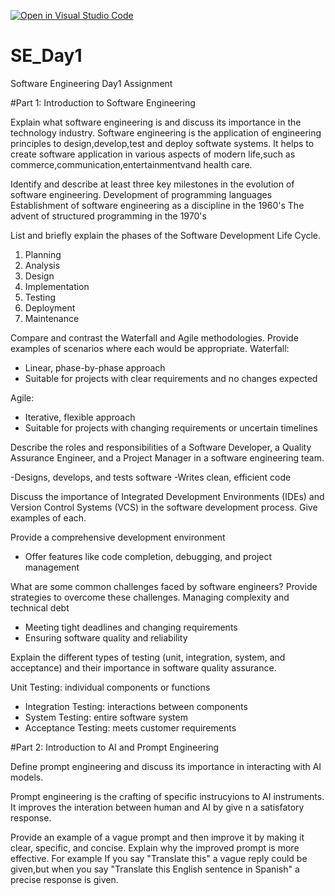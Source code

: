 [![Open in Visual Studio Code](https://classroom.github.com/assets/open-in-vscode-2e0aaae1b6195c2367325f4f02e2d04e9abb55f0b24a779b69b11b9e10269abc.svg)](https://classroom.github.com/online_ide?assignment_repo_id=15591132&assignment_repo_type=AssignmentRepo)
# SE_Day1
Software Engineering Day1 Assignment

#Part 1: Introduction to Software Engineering

Explain what software engineering is and discuss its importance in the technology industry.
Software engineering is the application of engineering principles to design,develop,test and deploy softwate systems.
It helps to create software application in various aspects of modern life,such as commerce,communication,entertainmentvand health care.

Identify and describe at least three key milestones in the evolution of software engineering.
Development of programming languages
Establishment of software engineering as a discipline in the 1960's
The advent of structured programming in the 1970's

List and briefly explain the phases of the Software Development Life Cycle.
1. Planning
2. Analysis
3. Design
4. Implementation
5. Testing
6. Deployment
7. Maintenance

Compare and contrast the Waterfall and Agile methodologies. Provide examples of scenarios where each would be appropriate.
Waterfall:

- Linear, phase-by-phase approach
- Suitable for projects with clear requirements and no changes expected

Agile:

- Iterative, flexible approach
- Suitable for projects with changing requirements or uncertain timelines

Describe the roles and responsibilities of a Software Developer, a Quality Assurance Engineer, and a Project Manager in a software engineering team.

-Designs, develops, and tests software
-Writes clean, efficient code

Discuss the importance of Integrated Development Environments (IDEs) and Version Control Systems (VCS) in the software development process. Give examples of each.

Provide a comprehensive development environment
- Offer features like code completion, debugging, and project management


What are some common challenges faced by software engineers? Provide strategies to overcome these challenges.
Managing complexity and technical debt
- Meeting tight deadlines and changing requirements
- Ensuring software quality and reliability

Explain the different types of testing (unit, integration, system, and acceptance) and their importance in software quality assurance.

Unit Testing: individual components or functions
- Integration Testing: interactions between components
- System Testing: entire software system
- Acceptance Testing: meets customer requirements

#Part 2: Introduction to AI and Prompt Engineering


Define prompt engineering and discuss its importance in interacting with AI models.

Prompt engineering is the crafting of specific instrucyions to AI instruments.
It improves the interation between human and AI by give n a satisfatory response.

Provide an example of a vague prompt and then improve it by making it clear, specific, and concise. Explain why the improved prompt is more effective.
For example If you say "Translate this" a vague reply could be given,but when you say "Translate this English sentence in Spanish" a precise response is given.
